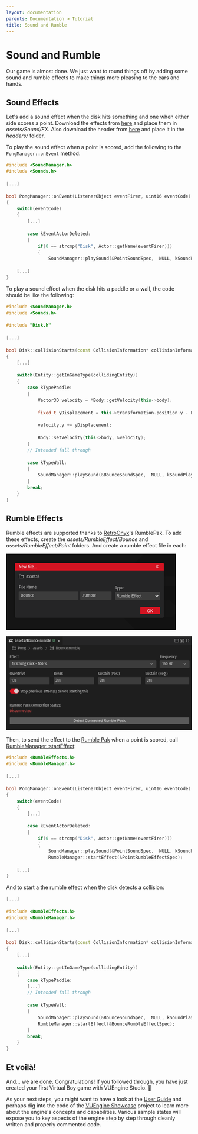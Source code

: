```yaml
---
layout: documentation
parents: Documentation > Tutorial
title: Sound and Rumble
---
```


# Sound and Rumble

Our game is almost done. We just want to round things off by adding some sound and rumble effects to make things more pleasing to the ears and hands.

## Sound Effects

Let's add a sound effect when the disk hits something and one when either side scores a point. Download the effects from [here](https://github.com/VUEngine/Pong/tree/main/assets/Sound/FX) and place them in _assets/Sound/FX_. Also download the header from [here](https://github.com/VUEngine/Pong/blob/main/headers/Sounds.h) and place it in the _headers/_ folder.

To play the sound effect when a point is scored, add the following to the `PongManager::onEvent` method:

```cpp
#include <SoundManager.h>
#include <Sounds.h>

[...]

bool PongManager::onEvent(ListenerObject eventFirer, uint16 eventCode)
{
    switch(eventCode)
    {
        [...]

        case kEventActorDeleted:
        {
            if(0 == strcmp("Disk", Actor::getName(eventFirer)))
            {
                SoundManager::playSound(&PointSoundSpec,  NULL, kSoundPlaybackNormal, NULL);

    [...]
}
```

To play a sound effect when the disk hits a paddle or a wall, the code should be like the following:

```cpp
#include <SoundManager.h>
#include <Sounds.h>

#include "Disk.h"

[...]

bool Disk::collisionStarts(const CollisionInformation* collisionInformation)
{
    [...]

    switch(Entity::getInGameType(collidingEntity))
    {
        case kTypePaddle:
        {
            Vector3D velocity = *Body::getVelocity(this->body);

            fixed_t yDisplacement = this->transformation.position.y - Entity::getPosition(collidingEntity)->y;

            velocity.y += yDisplacement;

            Body::setVelocity(this->body, &velocity);
        }
        // Intended fall through

        case kTypeWall:
        {
            SoundManager::playSound(&BounceSoundSpec,  NULL, kSoundPlaybackNormal, NULL);
        }
        break;
    }
}
```

## Rumble Effects

Rumble effects are supported thanks to [RetroOnyx](https://www.retroonyx.com/product-page/virtual-boy-rumble-pack)'s RumblePak. To add these effects, create the _assets/RumbleEffect/Bounce_ and _assets/RumbleEffect/Point_ folders. And create a rumble effect file in each:

<a href="/documentation/images/tutorial/new-rumble-effect.png" data-toggle="lightbox" data-gallery="gallery" data-caption="New Rumble Effect"><img src="/documentation/images/tutorial/new-rumble-effect.png" /></a>

<a href="/documentation/images/tutorial/bounce-rumble-effect.png" data-toggle="lightbox" data-gallery="gallery" data-caption="Bounce Rumble Effect"><img src="/documentation/images/tutorial/bounce-rumble-effect.png" /></a>

Then, to send the effect to the [Rumble Pak](https://www.retroonyx.com/product-page/virtual-boy-rumble-pack) when a point is scored, call [RumbleManager::startEffect](<(/documentation/api/class-rumble-manager/)>):

```cpp
#include <RumbleEffects.h>
#include <RumbleManager.h>

[...]

bool PongManager::onEvent(ListenerObject eventFirer, uint16 eventCode)
{
    switch(eventCode)
    {
        [...]

        case kEventActorDeleted:
        {
            if(0 == strcmp("Disk", Actor::getName(eventFirer)))
            {
                SoundManager::playSound(&PointSoundSpec,  NULL, kSoundPlaybackNormal, NULL);
                RumbleManager::startEffect(&PointRumbleEffectSpec);

    [...]
}
```

And to start a the rumble effect when the disk detects a collision:

```cpp
[...]

#include <RumbleEffects.h>
#include <RumbleManager.h>

[...]

bool Disk::collisionStarts(const CollisionInformation* collisionInformation)
{
    [...]

    switch(Entity::getInGameType(collidingEntity))
    {
        case kTypePaddle:
        [...]
        // Intended fall through

        case kTypeWall:
        {
            SoundManager::playSound(&BounceSoundSpec,  NULL, kSoundPlaybackNormal, NULL);
            RumbleManager::startEffect(&BounceRumbleEffectSpec);
        }
        break;
    }
}
```

## Et voilà!

And... we are done. Congratulations! If you followed through, you have just created your first Virtual Boy game with VUEngine Studio. 🥳

As your next steps, you might want to have a look at the [User Guide](/documentation/user-guide/introduction/) and perhaps dig into the code of the [VUEngine Showcase](https://github.com/VUEngine/VUEngine-Showcase) project to learn more about the engine's concepts and capabilities. Various sample states will expose you to key aspects of the engine step by step through cleanly written and properly commented code.
